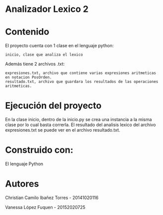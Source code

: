 # Analizador Lexico 2

# Contenido
El proyecto cuenta con 1 clase en el lenguaje python:

    inicio, clase que analiza el lexico

Además tiene 2 archivos .txt:
   
    expresiones.txt, archivo que contiene varias expresiones aritmeticas en notacion PosOrden.
    resultado.txt, archivo que guardara los resultados de las operaciones aritmeticas.

# Ejecución del proyecto
En la clase inicio, dentro de la inicio.py se crea una instancia a la misma clase por lo cual basta correrla. El resultado del analisis lexico del archivo expresiones.txt se puede ver en el archivo resultado.txt.

# Construido con:
El lenguaje Python

# Autores
Christian Camilo Ibañez Torres - 20141020116

Vanessa López Fuquen - 20152020725

